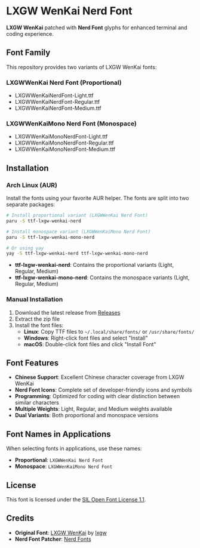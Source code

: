 # LXGW WenKai Nerd Font

**LXGW WenKai** patched with **Nerd Font** glyphs for enhanced terminal and coding experience.

## Font Family

This repository provides two variants of LXGW WenKai fonts:

### LXGWWenKai Nerd Font (Proportional)
- LXGWWenKaiNerdFont-Light.ttf
- LXGWWenKaiNerdFont-Regular.ttf 
- LXGWWenKaiNerdFont-Medium.ttf

### LXGWWenKaiMono Nerd Font (Monospace)
- LXGWWenKaiMonoNerdFont-Light.ttf
- LXGWWenKaiMonoNerdFont-Regular.ttf
- LXGWWenKaiMonoNerdFont-Medium.ttf

## Installation

### Arch Linux (AUR)

Install the fonts using your favorite AUR helper. The fonts are split into two separate packages:

```bash
# Install proportional variant (LXGWWenKai Nerd Font)
paru -S ttf-lxgw-wenkai-nerd

# Install monospace variant (LXGWWenKaiMono Nerd Font)  
paru -S ttf-lxgw-wenkai-mono-nerd

# Or using yay
yay -S ttf-lxgw-wenkai-nerd ttf-lxgw-wenkai-mono-nerd
```

- **ttf-lxgw-wenkai-nerd**: Contains the proportional variants (Light, Regular, Medium)
- **ttf-lxgw-wenkai-mono-nerd**: Contains the monospace variants (Light, Regular, Medium)

### Manual Installation

1. Download the latest release from [Releases](https://github.com/Yikai-Liao/LxgwWenKaiNerdFont/releases)
2. Extract the zip file
3. Install the font files:
   - **Linux**: Copy TTF files to `~/.local/share/fonts/` or `/usr/share/fonts/`
   - **Windows**: Right-click font files and select "Install"
   - **macOS**: Double-click font files and click "Install Font"

## Font Features

- **Chinese Support**: Excellent Chinese character coverage from LXGW WenKai
- **Nerd Font Icons**: Complete set of developer-friendly icons and symbols
- **Programming**: Optimized for coding with clear distinction between similar characters
- **Multiple Weights**: Light, Regular, and Medium weights available
- **Dual Variants**: Both proportional and monospace versions

## Font Names in Applications

When selecting fonts in applications, use these names:

- **Proportional**: `LXGWWenKai Nerd Font`
- **Monospace**: `LXGWWenKaiMono Nerd Font`

## License

This font is licensed under the [SIL Open Font License 1.1](OFL.txt).

## Credits

- **Original Font**: [LXGW WenKai](https://github.com/lxgw/LxgwWenKai) by [lxgw](https://github.com/lxgw)
- **Nerd Font Patcher**: [Nerd Fonts](https://github.com/ryanoasis/nerd-fonts)
